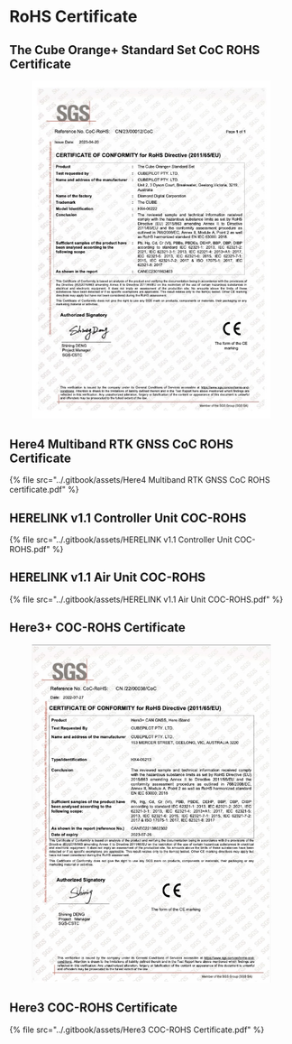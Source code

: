 # RoHS Certificate

## The Cube Orange+ Standard Set CoC ROHS Certificate

<figure><img src="../.gitbook/assets/The Cube Orange+ Standard Set CoC ROHS Certificate -.jpg" alt=""><figcaption></figcaption></figure>

## Here4 Multiband RTK GNSS CoC ROHS Certificate

{% file src="../.gitbook/assets/Here4 Multiband RTK GNSS CoC ROHS certificate.pdf" %}

## HERELINK v1.1 Controller Unit COC-ROHS

{% file src="../.gitbook/assets/HERELINK v1.1 Controller Unit COC-ROHS.pdf" %}

## HERELINK v1.1 Air Unit COC-ROHS

{% file src="../.gitbook/assets/HERELINK v1.1 Air Unit COC-ROHS.pdf" %}

## Here3+ COC-ROHS Certificate

<figure><img src="../.gitbook/assets/Here3+ COC-ROHS Certificate.jpg" alt=""><figcaption></figcaption></figure>

## Here3 COC-ROHS Certificate

{% file src="../.gitbook/assets/Here3 COC-ROHS Certificate.pdf" %}
